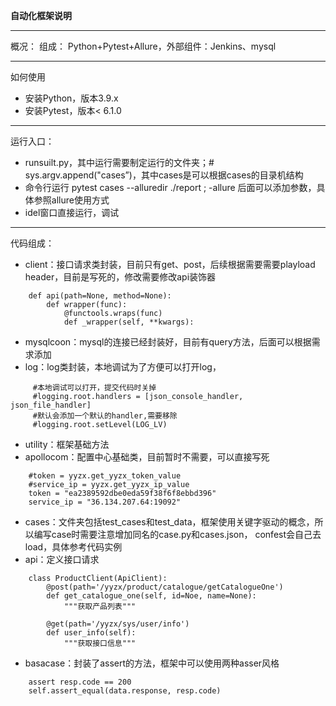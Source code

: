 **自动化框架说明*** * *概况：组成： Python+Pytest+Allure，外部组件：Jenkins、mysql* * *如何使用* 安装Python，版本3.9.x* 安装Pytest，版本< 6.1.0* * *运行入口：* runsuilt.py，其中运行需要制定运行的文件夹；# sys.argv.append("cases”)，其中cases是可以根据cases的目录机结构* 命令行运行 pytest cases --alluredir ./report  ;  -allure 后面可以添加参数，具体参照allure使用方式* idel窗口直接运行，调试* * *代码组成：* client：接口请求类封装，目前只有get、post，后续根据需要需要playload header，目前是写死的，修改需要修改api装饰器```    def api(path=None, method=None):        def wrapper(func):            @functools.wraps(func)            def _wrapper(self, **kwargs):```* mysqlcoon：mysql的连接已经封装好，目前有query方法，后面可以根据需求添加* log：log类封装，本地调试为了方便可以打开log，```     #本地调试可以打开，提交代码时关掉     #logging.root.handlers = [json_console_handler, json_file_handler]     #默认会添加一个默认的handler,需要移除     #logging.root.setLevel(LOG_LV)```* utility：框架基础方法* apollocom：配置中心基础类，目前暂时不需要，可以直接写死```    #token = yyzx.get_yyzx_token_value    #service_ip = yyzx.get_yyzx_ip_value    token = "ea2389592dbe0eda59f38f6f8ebbd396"    service_ip = "36.134.207.64:19092"```* cases：文件夹包括test_cases和test_data，框架使用关键字驱动的概念，所以编写case时需要注意增加同名的case.py和cases.json，confest会自己去load，具体参考代码实例* api：定义接口请求```    class ProductClient(ApiClient):        @post(path='/yyzx/product/catalogue/getCatalogueOne')        def get_catalogue_one(self, id=Noe, name=None):            """获取产品列表"""        @get(path='/yyzx/sys/user/info')        def user_info(self):            """获取接口信息"""```* basacase：封装了assert的方法，框架中可以使用两种asser风格```    assert resp.code == 200    self.assert_equal(data.response, resp.code)```
